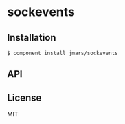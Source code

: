 
# sockevents

  

## Installation

    $ component install jmars/sockevents

## API

   

## License

  MIT
